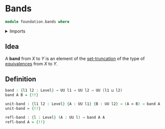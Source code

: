# Bands

```agda
module foundation.bands where
```

<details><summary>Imports</summary>

```agda
open import foundation.set-truncations
open import foundation.universe-levels

open import foundation-core.equivalences
```

</details>

## Idea

A **band** from $X$ to $Y$ is an element of the
[set-truncation](foundation.set-truncations.md) of the type of
[equivalences](foundation-core.equivalences.md) from $X$ to $Y$.

## Definition

```agda
band : {l1 l2 : Level} → UU l1 → UU l2 → UU (l1 ⊔ l2)
band A B = {!!}

unit-band : {l1 l2 : Level} {A : UU l1} {B : UU l2} → (A ≃ B) → band A B
unit-band = {!!}

refl-band : {l : Level} (A : UU l) → band A A
refl-band A = {!!}
```
